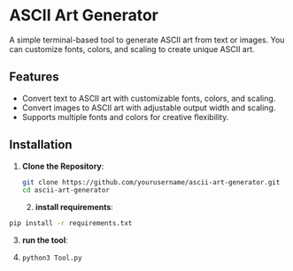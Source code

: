 # ASCII Art Generator

A simple terminal-based tool to generate ASCII art from text or images. You can customize fonts, colors, and scaling to create unique ASCII art.

## Features

- Convert text to ASCII art with customizable fonts, colors, and scaling.
- Convert images to ASCII art with adjustable output width and scaling.
- Supports multiple fonts and colors for creative flexibility.

## Installation

1. **Clone the Repository**:
   ```bash
   git clone https://github.com/yourusername/ascii-art-generator.git
   cd ascii-art-generator
    ```
   2. **install requirements**:
 ```bash
pip install -r requirements.txt
 ```
 3. **run the tool**:
 4.  ```bash
     python3 Tool.py




       
   
   
